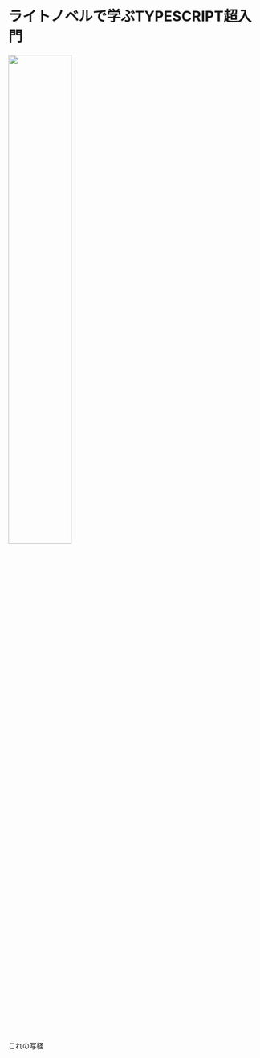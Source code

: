 # ライトノベルで学ぶTYPESCRIPT超入門

<img src="https://m.media-amazon.com/images/I/719eb0Rbc6L._SL1500_.jpg" width="50%">

これの写経